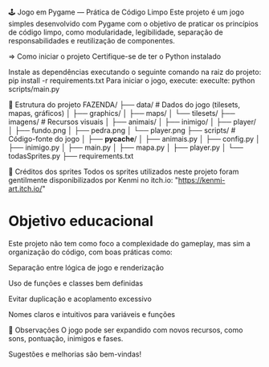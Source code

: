 🕹️ Jogo em Pygame — Prática de Código Limpo
Este projeto é um jogo simples desenvolvido com Pygame com o objetivo de praticar os princípios de código limpo, como modularidade, legibilidade, separação de responsabilidades e reutilização de componentes.

=> Como iniciar o projeto
Certifique-se de ter o Python instalado

Instale as dependências executando o seguinte comando na raiz do projeto:
pip install -r requirements.txt
Para iniciar o jogo, execute:
execulte:
python scripts/main.py

📁 Estrutura do projeto
FAZENDA/
├── data/               # Dados do jogo (tilesets, mapas, gráficos)
│   ├── graphics/
│   ├── maps/
│   └── tilesets/
├── imagens/            # Recursos visuais
│   ├── animais/
│   ├── inimigo/
│   ├── player/
│   ├── fundo.png
│   ├── pedra.png
│   └── player.png
├── scripts/            # Código-fonte do jogo
│   ├── __pycache__/
│   ├── animais.py
│   ├── config.py
│   ├── inimigo.py
│   ├── main.py
│   ├── mapa.py
│   ├── player.py
│   └── todasSprites.py
├── requirements.txt   


🎨 Créditos dos sprites
Todos os sprites utilizados neste projeto foram gentilmente disponibilizados por Kenmi no itch.io: "https://kenmi-art.itch.io/"

# Objetivo educacional
Este projeto não tem como foco a complexidade do gameplay, mas sim a organização do código, com boas práticas como:

Separação entre lógica de jogo e renderização

Uso de funções e classes bem definidas

Evitar duplicação e acoplamento excessivo

Nomes claros e intuitivos para variáveis e funções

📌 Observações
O jogo pode ser expandido com novos recursos, como sons, pontuação, inimigos e fases.

Sugestões e melhorias são bem-vindas!
